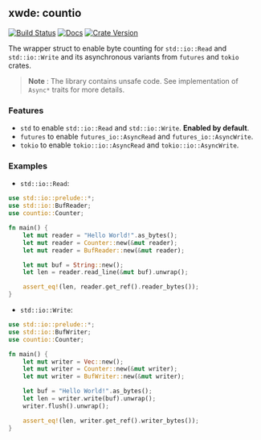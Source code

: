 ## xwde: countio

[![Build Status][action-badge]][action-url] [![Docs][docs-badge]][docs-url]
[![Crate Version][crates-badge]][crates-url]

[action-badge]: https://img.shields.io/github/actions/workflow/status/xwde/countio/build.yaml?branch=main&label=build&logo=github&style=for-the-badge
[action-url]: https://github.com/xwde/countio/actions/workflows/build.yaml
[crates-badge]: https://img.shields.io/crates/v/countio.svg?logo=rust&style=for-the-badge
[crates-url]: https://crates.io/crates/countio
[docs-badge]: https://img.shields.io/docsrs/countio?logo=Docs.rs&style=for-the-badge
[docs-url]: http://docs.rs/countio

The wrapper struct to enable byte counting for `std::io::Read` and
`std::io::Write` and its asynchronous variants from `futures` and `tokio`
crates.

> **Note** : The library contains unsafe code. See implementation of `Async*`
> traits for more details.

### Features

- `std` to enable `std::io::Read` and `std::io::Write`. **Enabled by default**.
- `futures` to enable `futures_io::AsyncRead` and `futures_io::AsyncWrite`.
- `tokio` to enable `tokio::io::AsyncRead` and `tokio::io::AsyncWrite`.

### Examples

- `std::io::Read`:

```rust
use std::io::prelude::*;
use std::io::BufReader;
use countio::Counter;

fn main() {
    let mut reader = "Hello World!".as_bytes();
    let mut reader = Counter::new(&mut reader);
    let mut reader = BufReader::new(&mut reader);

    let mut buf = String::new();
    let len = reader.read_line(&mut buf).unwrap();

    assert_eq!(len, reader.get_ref().reader_bytes());
}
```

- `std::io::Write`:

```rust
use std::io::prelude::*;
use std::io::BufWriter;
use countio::Counter;

fn main() {
    let mut writer = Vec::new();
    let mut writer = Counter::new(&mut writer);
    let mut writer = BufWriter::new(&mut writer);

    let buf = "Hello World!".as_bytes();
    let len = writer.write(buf).unwrap();
    writer.flush().unwrap();

    assert_eq!(len, writer.get_ref().writer_bytes());
}
```
